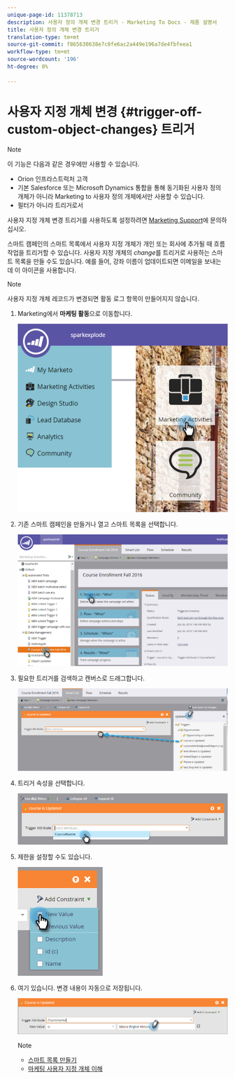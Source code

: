 ```yaml
---
unique-page-id: 11378713
description: 사용자 정의 개체 변경 트리거 - Marketing To Docs - 제품 설명서
title: 사용자 정의 개체 변경 트리거
translation-type: tm+mt
source-git-commit: f865630638e7c0fe6ac2a449e196a7de4fbfeea1
workflow-type: tm+mt
source-wordcount: '196'
ht-degree: 0%

---
```



# 사용자 지정 개체 변경 {#trigger-off-custom-object-changes} 트리거

>[!NOTE]
>
>이 기능은 다음과 같은 경우에만 사용할 수 있습니다.
>
>* Orion 인프라스트럭처 고객
>* 기본 Salesforce 또는 Microsoft Dynamics 통합을 통해 동기화된 사용자 정의 개체가 아니라 Marketing to 사용자 정의 개체에서만 사용할 수 있습니다.
>* 필터가 아니라 트리거로서

>
>
사용자 지정 개체 변경 트리거를 사용하도록 설정하려면 [Marketing Support](https://nation.marketo.com/t5/Support/ct-p/Support)에 문의하십시오.

스마트 캠페인의 스마트 목록에서 사용자 지정 개체가 개인 또는 회사에 추가될 때 흐름 작업을 트리거할 수 있습니다. 사용자 지정 개체의 *change*&#x200B;를 트리거로 사용하는 스마트 목록을 만들 수도 있습니다. 예를 들어, 강좌 이름이 업데이트되면 이메일을 보내는 데 이 아이콘을 사용합니다.

>[!NOTE]
>
>사용자 지정 개체 레코드가 변경되면 활동 로그 항목이 만들어지지 않습니다.

1. Marketing에서 **마케팅 활동**&#x200B;으로 이동합니다.

   ![](assets/image2016-7-25-15-3a49-3a52.png)

1. 기존 스마트 캠페인을 만들거나 열고 스마트 목록을 선택합니다.

   ![](assets/image2016-7-25-16-3a9-3a19.png)

1. 필요한 트리거를 검색하고 캔버스로 드래그합니다.

   ![](assets/image2016-7-25-16-3a16-3a43.png)

1. 트리거 속성을 선택합니다.

   ![](assets/image2016-7-25-16-3a21-3a42.png)

1. 제한을 설정할 수도 있습니다.

   ![](assets/image2016-9-6-14-3a25-3a22.png)

1. 여기 있습니다. 변경 내용이 자동으로 저장됩니다.

   ![](assets/image2016-9-6-14-3a25-3a54.png)

   >[!NOTE]
   >
   >* [스마트 목록 만들기](/help/marketo/product-docs/core-marketo-concepts/smart-lists-and-static-lists/creating-a-smart-list/create-a-smart-list.md)
   >* [마케팅 사용자 지정 개체 이해](/help/marketo/product-docs/administration/marketo-custom-objects/understanding-marketo-custom-objects.md)

